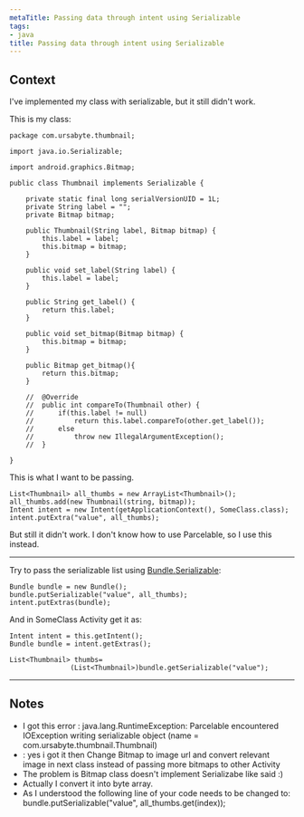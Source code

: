 ```yaml
---
metaTitle: Passing data through intent using Serializable
tags:
- java
title: Passing data through intent using Serializable
---
```


## Context

I've implemented my class with serializable, but it still didn't work.


This is my class:



```
package com.ursabyte.thumbnail;

import java.io.Serializable;

import android.graphics.Bitmap;

public class Thumbnail implements Serializable {

    private static final long serialVersionUID = 1L;
    private String label = "";
    private Bitmap bitmap;

    public Thumbnail(String label, Bitmap bitmap) {
        this.label = label;
        this.bitmap = bitmap;
    }

    public void set_label(String label) {
        this.label = label;
    }

    public String get_label() {
        return this.label;
    }

    public void set_bitmap(Bitmap bitmap) {
        this.bitmap = bitmap;
    }

    public Bitmap get_bitmap(){
        return this.bitmap;
    }

    //  @Override
    //  public int compareTo(Thumbnail other) {
    //      if(this.label != null)
    //          return this.label.compareTo(other.get_label());
    //      else
    //          throw new IllegalArgumentException();
    //  }

}

```

This is what I want to be passing.



```
List<Thumbnail> all_thumbs = new ArrayList<Thumbnail>();
all_thumbs.add(new Thumbnail(string, bitmap));
Intent intent = new Intent(getApplicationContext(), SomeClass.class);
intent.putExtra("value", all_thumbs);

```

But still it didn't work. I don't know how to use Parcelable, so I use this instead.



---

Try to pass the serializable list using [Bundle.Serializable](http://developer.android.com/reference/android/os/Bundle.html#putSerializable%28java.lang.String,%20java.io.Serializable%29):



```
Bundle bundle = new Bundle();
bundle.putSerializable("value", all_thumbs);
intent.putExtras(bundle);

```

And in SomeClass Activity get it as:



```
Intent intent = this.getIntent();
Bundle bundle = intent.getExtras();

List<Thumbnail> thumbs=
               (List<Thumbnail>)bundle.getSerializable("value");

```


---

## Notes

- I got this error : java.lang.RuntimeException: Parcelable encountered IOException writing serializable object (name = com.ursabyte.thumbnail.Thumbnail)
-  : yes i got it then Change Bitmap to image url and convert relevant image in next class instead of passing more bitmaps to other Activity
- The problem is Bitmap class doesn't implement Serializabe like  said :)
- Actually I convert it into byte array.
- As I understood the following line of your code needs to be changed to: bundle.putSerializable("value", all_thumbs.get(index));
